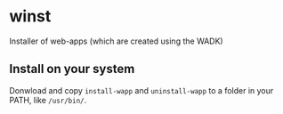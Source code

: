 # winst
Installer of web-apps (which are created using the WADK)

## Install on your system
Donwload and copy `install-wapp` and `uninstall-wapp` to a folder in your PATH, like `/usr/bin/`.
